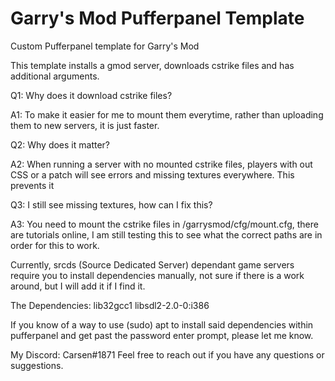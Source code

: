 # Garry's Mod Pufferpanel Template
Custom Pufferpanel template for Garry's Mod

This template installs a gmod server, downloads cstrike files and has additional arguments.

Q1: Why does it download cstrike files?

A1: To make it easier for me to mount them everytime, rather than uploading them to new servers, it is just faster.


Q2: Why does it matter?

A2: When running a server with no mounted cstrike files, players with out CSS or a patch will see errors and missing textures everywhere. This prevents it


Q3: I still see missing textures, how can I fix this?

A3: You need to mount the cstrike files in /garrysmod/cfg/mount.cfg, there are tutorials online, I am still testing this to see what the correct paths are in order for this to work.

Currently, srcds (Source Dedicated Server) dependant game servers require you to install dependencies manually, not sure if there is a work around, but I will add it if I find it.

The Dependencies:
  lib32gcc1
  libsdl2-2.0-0:i386

If you know of a way to use (sudo) apt to install said dependencies within pufferpanel and get past the password enter prompt, please let me know.

My Discord: Carsen#1871
Feel free to reach out if you have any questions or suggestions.
